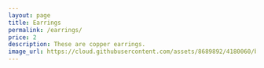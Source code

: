 ```yaml
---
layout: page
title: Earrings
permalink: /earrings/
price: 2
description: These are copper earrings.
image_url: https://cloud.githubusercontent.com/assets/8689892/4180060/b1efcec0-36e4-11e4-97ec-a9c658b47c7f.jpg
---
```

